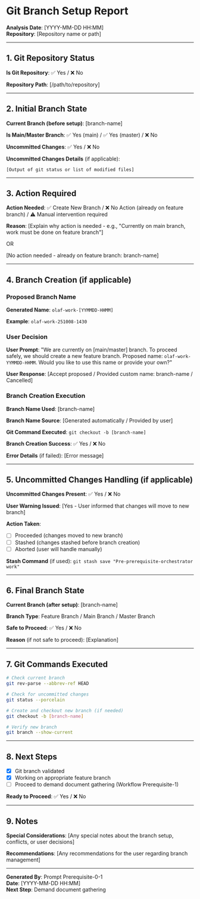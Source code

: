 # Git Branch Setup Report

**Analysis Date**: [YYYY-MM-DD HH:MM]  
**Repository**: [Repository name or path]

---

## 1. Git Repository Status

**Is Git Repository**: ✅ Yes / ❌ No

**Repository Path**: [/path/to/repository]

---

## 2. Initial Branch State

**Current Branch (before setup)**: [branch-name]

**Is Main/Master Branch**: ✅ Yes (main) / ✅ Yes (master) / ❌ No

**Uncommitted Changes**: ✅ Yes / ❌ No

**Uncommitted Changes Details** (if applicable):
```
[Output of git status or list of modified files]
```

---

## 3. Action Required

**Action Needed**: ✅ Create New Branch / ❌ No Action (already on feature branch) / ⚠️ Manual intervention required

**Reason**:
[Explain why action is needed - e.g., "Currently on main branch, work must be done on feature branch"]

OR

[No action needed - already on feature branch: branch-name]

---

## 4. Branch Creation (if applicable)

### Proposed Branch Name

**Generated Name**: `olaf-work-[YYMMDD-HHMM]`

**Example**: `olaf-work-251008-1430`

### User Decision

**User Prompt**: "We are currently on [main/master] branch. To proceed safely, we should create a new feature branch. Proposed name: `olaf-work-YYMMDD-HHMM`. Would you like to use this name or provide your own?"

**User Response**: [Accept proposed / Provided custom name: branch-name / Cancelled]

### Branch Creation Execution

**Branch Name Used**: [branch-name]

**Branch Name Source**: [Generated automatically / Provided by user]

**Git Command Executed**: `git checkout -b [branch-name]`

**Branch Creation Success**: ✅ Yes / ❌ No

**Error Details** (if failed): [Error message]

---

## 5. Uncommitted Changes Handling (if applicable)

**Uncommitted Changes Present**: ✅ Yes / ❌ No

**User Warning Issued**: [Yes - User informed that changes will move to new branch]

**Action Taken**:
- [ ] Proceeded (changes moved to new branch)
- [ ] Stashed (changes stashed before branch creation)
- [ ] Aborted (user will handle manually)

**Stash Command** (if used): `git stash save "Pre-prerequisite-orchestrator work"`

---

## 6. Final Branch State

**Current Branch (after setup)**: [branch-name]

**Branch Type**: Feature Branch / Main Branch / Master Branch

**Safe to Proceed**: ✅ Yes / ❌ No

**Reason** (if not safe to proceed): [Explanation]

---

## 7. Git Commands Executed

```bash
# Check current branch
git rev-parse --abbrev-ref HEAD

# Check for uncommitted changes
git status --porcelain

# Create and checkout new branch (if needed)
git checkout -b [branch-name]

# Verify new branch
git branch --show-current
```

---

## 8. Next Steps

- [x] Git branch validated
- [x] Working on appropriate feature branch
- [ ] Proceed to demand document gathering (Workflow Prerequisite-1)

**Ready to Proceed**: ✅ Yes / ❌ No

---

## 9. Notes

**Special Considerations**:
[Any special notes about the branch setup, conflicts, or user decisions]

**Recommendations**:
[Any recommendations for the user regarding branch management]

---

**Generated By**: Prompt Prerequisite-0-1  
**Date**: [YYYY-MM-DD HH:MM]  
**Next Step**: Demand document gathering
